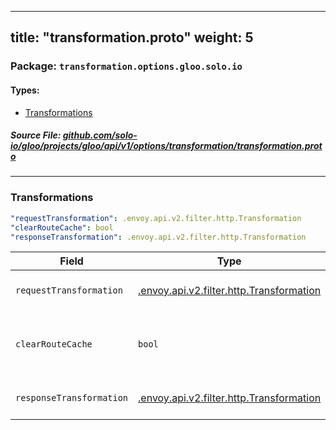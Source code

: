
---
title: "transformation.proto"
weight: 5
---

<!-- Code generated by solo-kit. DO NOT EDIT. -->


### Package: `transformation.options.gloo.solo.io` 
#### Types:


- [Transformations](#transformations)
  



##### Source File: [github.com/solo-io/gloo/projects/gloo/api/v1/options/transformation/transformation.proto](https://github.com/solo-io/gloo/blob/master/projects/gloo/api/v1/options/transformation/transformation.proto)





---
### Transformations



```yaml
"requestTransformation": .envoy.api.v2.filter.http.Transformation
"clearRouteCache": bool
"responseTransformation": .envoy.api.v2.filter.http.Transformation

```

| Field | Type | Description | Default |
| ----- | ---- | ----------- |----------- | 
| `requestTransformation` | [.envoy.api.v2.filter.http.Transformation](../../../../external/envoy/extensions/transformation/transformation.proto.sk/#transformation) | Apply a transformation to requests. |  |
| `clearRouteCache` | `bool` | Clear the route cache if the request transformation was applied. |  |
| `responseTransformation` | [.envoy.api.v2.filter.http.Transformation](../../../../external/envoy/extensions/transformation/transformation.proto.sk/#transformation) | Apply a transformation to responses. |  |





<!-- Start of HubSpot Embed Code -->
<script type="text/javascript" id="hs-script-loader" async defer src="//js.hs-scripts.com/5130874.js"></script>
<!-- End of HubSpot Embed Code -->
